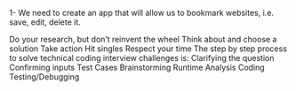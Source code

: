 <!-- The steps to problem solve software development challenges are: -->
<!-- Define the problem -->
1- We need to create an app that will allow us to bookmark websites, i.e. save, edit, delete it.

<!-- Come up with solutions -->

Do your research, but don’t reinvent the wheel
Think about and choose a solution
Take action
Hit singles
Respect your time
The step by step process  to solve technical coding interview challenges is:
Clarifying the question
Confirming inputs
Test Cases
Brainstorming
Runtime Analysis
Coding 
Testing/Debugging


